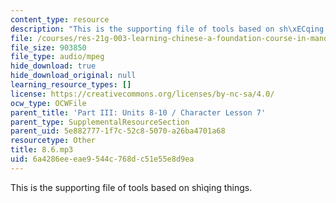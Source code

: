 ```yaml
---
content_type: resource
description: "This is the supporting file of tools based on sh\xECqing things."
file: /courses/res-21g-003-learning-chinese-a-foundation-course-in-mandarin-spring-2011/6a4286eeeae9544c768dc51e55e8d9ea_8.6.mp3
file_size: 903850
file_type: audio/mpeg
hide_download: true
hide_download_original: null
learning_resource_types: []
license: https://creativecommons.org/licenses/by-nc-sa/4.0/
ocw_type: OCWFile
parent_title: 'Part III: Units 8-10 / Character Lesson 7'
parent_type: SupplementalResourceSection
parent_uid: 5e882777-1f7c-52c8-5070-a26ba4701a68
resourcetype: Other
title: 8.6.mp3
uid: 6a4286ee-eae9-544c-768d-c51e55e8d9ea
---
```

This is the supporting file of tools based on shìqing things.